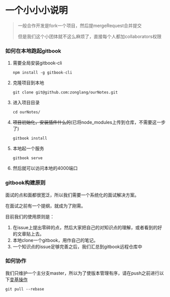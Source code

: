 # 一个小小小说明

> 一般合作开发是fork一个项目，然后提mergeRequest合并提交
>
> 但是我们这个小团体就不这么麻烦了，直接每个人都加collaborators权限

### 如何在本地跑起gitbook

1. 需要全局安装gitbook-cli

   ```
   npm install -g gitbook-cli 
   ```

2. 克隆项目到本地

   ```
   git clone git@github.com:zonglang/ourNotes.git
   ```

3. 进入项目目录

   ```
   cd ourNotes/
   ```

4. ~~项目初始化，安装插件什么的~~(已将node_modules上传到仓库，不需要这一步了)

   ```
   gitbook install 
   ```

4. 本地起一个服务

   ```
   gitbook serve
   ```

5. 然后就可以访问本地的4000端口

### gitbook构建原则

面试的点和面都很宽泛，所以我们需要一个系统化的面试解决方案。

在面试之前有一个提纲，就成为了刚需。

目前我们的使用原则是：

1. 在issue上提出零碎的点，然后大家把自己的对知识点的理解，或者看到的好的文章贴上去。
2. 本地clone一个gitbook，用作自己的笔记。
3. 一个知识点的issue足够完善之后，我们汇总到gitbook远程仓库中

### 如何协作

我们只维护一个主分支master，所以为了使版本管理有序，请在push之前进行以下[变基操作](https://git-scm.com/book/zh/v2/Git-%E5%88%86%E6%94%AF-%E5%8F%98%E5%9F%BA)

```
git pull --rebase
```

